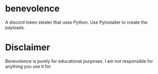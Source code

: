 # benevolence

A discord token stealer that uses Python. Use Pyinstaller to create the payloads.

# Disclaimer

Benevolence is purely for educational purposes. I am not responsible for anything you use it for.
